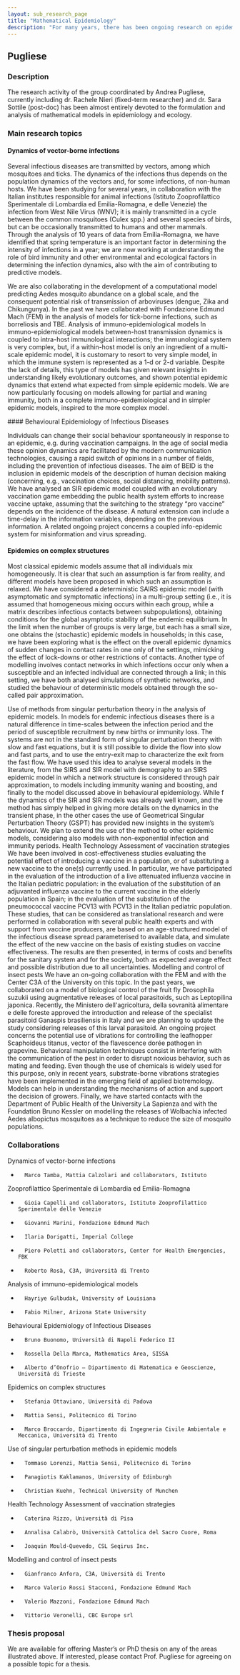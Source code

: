 ```yaml
---
layout: sub_research_page
title: "Mathematical Epidemiology"
description: "For many years, there has been ongoing research on epidemic spread models in humans and other animals, in close collaboration with FBK, FEM, and numerous universities and research centers. Through mathematical models, we have analyzed seasonal influenza epidemics, as well as the 2009 influenza pandemic, studying the effects of control strategies ranging from social distancing interventions to the preventive use of antiviral drugs and vaccination. Another research topic has been vector-borne infections (particularly mosquitoes), analyzing the potential for the spread of tropical diseases such as dengue or chikungunya depending on the timing and location of a case’s entry into Italy, and studying the factors that contribute most to the increase in human cases of West Nile virus. The pandemic caused by the SARS-CoV2 virus has demonstrated the potential of mathematical modeling to infer key epidemic parameters from partial and “noisy” data and to provide scenario analyses following possible interventions."
---
```


## Pugliese

### Description

The research activity of the group coordinated by Andrea Pugliese, currently including dr. Rachele Nieri (fixed-term researcher) and dr. Sara Sottile (post-doc) has been almost entirely devoted to the formulation and analysis of mathematical models in epidemiology and ecology.

### Main research topics

#### Dynamics of vector-borne infections

Several infectious diseases are transmitted by vectors, among which mosquitoes and ticks. The dynamics of the infections thus depends on the population dynamics of the vectors and, for some infections, of non-human hosts. We have been studying for several years, in collaboration with the Italian institutes responsible for animal infections (Istituto Zooprofilattico Sperimentale di Lombardia ed Emilia-Romagna, e delle Venezie) the infection from West Nile Virus (WNV); it is mainly transmitted in a cycle between the common mosquitoes (Culex spp.) and several species of birds, but can be occasionally transmitted to humans and other mammals. Through the analysis of 10 years of data from Emilia-Romagna, we have identified that spring temperature is an important factor in determining the intensity of infections in a year; we are now working at understanding the role of bird immunity and other environmental and ecological factors in determining the infection dynamics, also with the aim of contributing to predictive models.

We are also collaborating in the development of a computational model predicting Aedes mosquito abundance on a global scale, and the consequent potential risk of transmission of arboviruses (dengue, Zika and Chikungunya).
In the past we have collaborated with Fondazione Edmund Mach (FEM) in the analysis of models for tick-borne infections, such as borreliosis and TBE.
Analysis of immuno-epidemiological models
In immuno-epidemiological models between-host transmission dynamics is coupled to intra-host immunological interactions; the immunological system is very complex, but, if a within-host model is only an ingredient of a multi-scale epidemic model, it is customary to resort to very simple model, in which the immune system is represented as a 1-d or 2-d variable. Despite the lack of details, this type of models has given relevant insights in understanding likely evolutionary outcomes, and shown potential epidemic dynamics that extend what expected from simple epidemic models. We are now particularly focusing on models allowing for partial and waning immunity, both in a complete immuno-epidemiological and in simpler epidemic models, inspired to the more complex model.

#### Behavioural Epidemiology of Infectious Diseases

Individuals can change their social behaviour spontaneously in response to an epidemic, e.g. during vaccination campaigns. In the age of social media these opinion dynamics are facilitated by the modern communication technologies, causing a rapid switch of opinions in a number of fields, including the prevention of infectious diseases. The aim of BEID is the inclusion in epidemic models of the description of human decision making (concerning, e.g., vaccination choices, social distancing, mobility patterns). We have analysed an SIR epidemic model coupled with an evolutionary vaccination game embedding the public health system efforts to increase vaccine uptake, assuming that the switching to the strategy “pro vaccine” depends on the incidence of the disease. A natural extension can include a time-delay in the information variables, depending on the previous information.
A related ongoing project concerns a coupled info-epidemic system for misinformation and virus spreading.

#### Epidemics on complex structures
Most classical epidemic models assume that all individuals mix homogeneously. It is clear that such an assumption is far from reality, and different models have been proposed in which such an assumption is relaxed. We have considered a deterministic SAIRS epidemic model (with asymptomatic and symptomatic infections) in a multi-group setting (i.e., it is assumed that homogeneous mixing occurs within each group, while a matrix describes infectious contacts between subpopulations), obtaining conditions for the global asymptotic stability of the endemic equilibrium. In the limit when the number of groups is very large, but each has a small size, one obtains the (stochastic) epidemic models in households; in this case, we have been exploring what is the effect on the overall epidemic dynamics of sudden changes in contact rates in one only of the settings, mimicking the effect of lock-downs or other restrictions of contacts. Another type of modelling involves contact networks in which infections occur only when a susceptible and an infected individual are connected through a link; in this setting, we have both analysed simulations of synthetic networks, and studied the behaviour of deterministic models obtained through the so-called pair approximation.
 
 
Use of methods from singular perturbation theory in the analysis of epidemic models.
In models for endemic infectious diseases there is a natural difference in time-scales between the infection period and the period of susceptible recruitment by new births or immunity loss. The systems are not in the standard form of singular perturbation theory with slow and fast equations, but it is still possible to divide the flow into slow and fast parts, and to use the entry-exit map to characterize the exit from the fast flow.
We have used this idea to analyse several models in the literature, from the SIRS and SIR model with demography to an SIRS epidemic model in which a network structure is considered through pair approximation, to models including immunity waning and boosting, and finally to the model discussed above in behavioural epidemiology. While f the dynamics of the SIR and SIR models was already well known, and the method has simply helped in giving more details on the dynamics in the transient phase, in the other cases the use of Geometrical Singular Perturbation Theory (GSPT) has provided new insights in the system’s behaviour. We plan to extend the use of the method to other epidemic models, considering also models with non-exponential infection and immunity periods.
Health Technology Assessment of vaccination strategies
We have been involved in cost-effectiveness studies evaluating the potential effect of introducing a vaccine in a population, or of substituting a new vaccine to the one(s) currently used. In particular, we have participated in the evaluation of the introduction of a live attenuated influenza vaccine in the Italian pediatric population: in the evaluation of the substitution of an adjuvanted influenza vaccine to the current vaccine in the elderly population in Spain; in the evaluation of the substitution of the pneumococcal vaccine PCV13 with PCV13 in the Italian pediatric population. These studies, that can be considered as translational research and were performed in collaboration with several public health experts and with support from vaccine producers, are based on an age-structured model of the infectious disease spread parameterised to available data, and simulate the effect of the new vaccine on the basis of existing studies on vaccine effectiveness. The results are then presented, in terms of costs and benefits for the sanitary system and for the society, both as expected average effect and possible distribution due to all uncertainties.
Modelling and control of insect pests
We have an on-going collaboration with the FEM and with the Center C3A of the University on this topic. In the past years, we collaborated on a model of biological control of the fruit fly Drosophila suzukii using augmentative releases of local parasitoids, such as Leptopilina japonica. Recently, the Ministero dell'agricoltura, della sovranità alimentare e delle foreste approved the introduction and release of the specialist parasitoid Ganaspis brasiliensis in Italy and we are planning to update the study considering releases of this larval parasitoid. An ongoing project concerns the potential use of vibrations for controlling the leafhopper Scaphoideus titanus, vector of the flavescence dorée pathogen in grapevine. Behavioral manipulation techniques consist in interfering with the communication of the pest in order to disrupt noxious behavior, such as mating and feeding. Even though the use of chemicals is widely used for this purpose, only in recent years, substrate-borne vibrations strategies have been implemented in the emerging field of applied biotremology. Models can help in understanding the mechanisms of action and support the decision of growers.
Finally, we have started contacts with the Department of Public Health of the University La Sapienza and with the Foundation Bruno Kessler on modelling the releases of Wolbachia infected Aedes albopictus mosquitoes as a technique to reduce the size of mosquito populations.

### Collaborations

Dynamics of vector-borne infections
-   	Marco Tamba, Mattia Calzolari and collaborators, Istituto 

Zooprofilattico Sperimentale di Lombardia ed Emilia-Romagna
-   	Gioia Capelli and collaborators, Istituto Zooprofilattico Sperimentale delle Venezie
-   	Giovanni Marini, Fondazione Edmund Mach
-   	Ilaria Dorigatti, Imperial College
-       Piero Poletti and collaborators, Center for Health Emergencies, FBK
-   	Roberto Rosà, C3A, Università di Trento

Analysis of immuno-epidemiological models
-   	Hayriye Gulbudak, University of Louisiana
-   	Fabio Milner, Arizona State University

Behavioural Epidemiology of Infectious Diseases
-   	Bruno Buonomo, Università di Napoli Federico II
-   	Rossella Della Marca, Mathematics Area, SISSA
-   	Alberto d’Onofrio – Dipartimento di Matematica e Geoscienze, Università di Trieste

Epidemics on complex structures
-   	Stefania Ottaviano, Università di Padova
-   	Mattia Sensi, Politecnico di Torino
-   	Marco Broccardo, Dipartimento di Ingegneria Civile Ambientale e Meccanica, Università di Trento

Use of singular perturbation methods in epidemic models
-   	Tommaso Lorenzi, Mattia Sensi, Politecnico di Torino
-   	Panagiotis Kaklamanos, University of Edinburgh
-   	Christian Kuehn, Technical University of Munchen

Health Technology Assessment of vaccination strategies
-   	Caterina Rizzo, Università di Pisa
-   	Annalisa Calabrò, Università Cattolica del Sacro Cuore, Roma
-   	Joaquin Mould-Quevedo, CSL Seqirus Inc.

Modelling and control of insect pests
-   	Gianfranco Anfora, C3A, Università di Trento
-   	Marco Valerio Rossi Stacconi, Fondazione Edmund Mach
-   	Valerio Mazzoni, Fondazione Edmund Mach
-   	Vittorio Veronelli, CBC Europe srl

### Thesis proposal

We are available for offering Master’s or PhD thesis on any of the areas illustrated above. If interested, please contact Prof. Pugliese for agreeing on a possible topic for a thesis.


